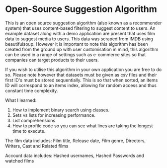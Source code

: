 # Open-Source Suggestion Algorithm

This is an open source suggestion algorithm (also known as a recommender system) that uses content-based filtering to suggest content to users. An example dataset along with a demo application are present that uses film data to suggest media to users. This data was scraped from IMDB using beautifulsoup. However it is important to note this algorithm has been created from the ground up with user customisation in mind, this algorithm can be used in a range of settings such as e-commerce sites so that companies can target products to their users.

If you wish to utilise this algorithm in your own application you are free to do so. Please note however that datasets must be given as csv files and their first ID's must be stored sequentially. This is so that when sorted, an items ID will correspond to an items index, allowing for random access and thus constant time complexity. 

What I learned:
1) How to implement binary search using classes.
2) Sets vs lists for increasing performance.
3) List comprehensions
4) How to profile code so you can see what lines are taking the longest time to execute.


The film data includes:
Film title,
Release date,
Film genre,
Directors,
Writers,
Cast and
Related films


Account data includes:
Hashed usernames,
Hashed Passwords and
watched films
